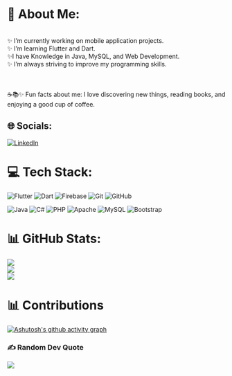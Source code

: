 # 💫 About Me:
<br>✨ I’m currently working on mobile application projects.<br>✨ I’m learning Flutter and Dart.<br>✨I have Knowledge in Java, MySQL, and Web Development.<br>✨ I’m always striving to improve my programming skills.<br> <br><br><br>☕📚✨ Fun facts about me: I love discovering new things, reading books, and enjoying a good cup of coffee.


## 🌐 Socials:
[![LinkedIn](https://img.shields.io/badge/LinkedIn-%230077B5.svg?logo=linkedin&logoColor=white)](https://linkedin.com/in/https://www.linkedin.com/in/francyelle-souza-872b10249/) 

# 💻 Tech Stack:
![Flutter](https://img.shields.io/badge/Flutter-%2302569B.svg?style=for-the-badge&logo=Flutter&logoColor=white) ![Dart](https://img.shields.io/badge/dart-%230175C2.svg?style=for-the-badge&logo=dart&logoColor=white) 
 ![Firebase](https://img.shields.io/badge/firebase-a08021?style=for-the-badge&logo=firebase&logoColor=ffcd34) ![Git](https://img.shields.io/badge/git-%23F05033.svg?style=for-the-badge&logo=git&logoColor=white) ![GitHub](https://img.shields.io/badge/github-%23121011.svg?style=for-the-badge&logo=github&logoColor=white) 

 

![Java](https://img.shields.io/badge/java-%23ED8B00.svg?style=for-the-badge&logo=openjdk&logoColor=white) ![C#](https://img.shields.io/badge/c%23-%23239120.svg?style=for-the-badge&logo=csharp&logoColor=white) ![PHP](https://img.shields.io/badge/php-%23777BB4.svg?style=for-the-badge&logo=php&logoColor=white)  ![Apache](https://img.shields.io/badge/apache-%23D42029.svg?style=for-the-badge&logo=apache&logoColor=white) ![MySQL](https://img.shields.io/badge/mysql-4479A1.svg?style=for-the-badge&logo=mysql&logoColor=white) ![Bootstrap](https://img.shields.io/badge/bootstrap-%238511FA.svg?style=for-the-badge&logo=bootstrap&logoColor=white)
# 📊 GitHub Stats:
![](https://github-readme-stats.vercel.app/api?username=francyelle349&theme=gotham&hide_border=false&include_all_commits=true&count_private=false)<br/>
![](https://github-readme-streak-stats.herokuapp.com/?user=francyelle349&theme=gotham&hide_border=false)<br/>
![](https://github-readme-stats.vercel.app/api/top-langs/?username=francyelle349&theme=gotham&hide_border=false&include_all_commits=true&count_private=false&layout=compact)

# 📊 Contributions

[![Ashutosh's github activity graph](https://github-readme-activity-graph.vercel.app/graph?username=francyelle349&bg_color=000000&color=8bafc6&line=489387&point=ffffff&area=true&hide_border=true)](https://github.com/ashutosh00710/github-readme-activity-graph)

### ✍️ Random Dev Quote
![](https://quotes-github-readme.vercel.app/api?type=horizontal&theme=tokyonight)



<!-- Proudly created with GPRM ( https://gprm.itsvg.in ) -->
